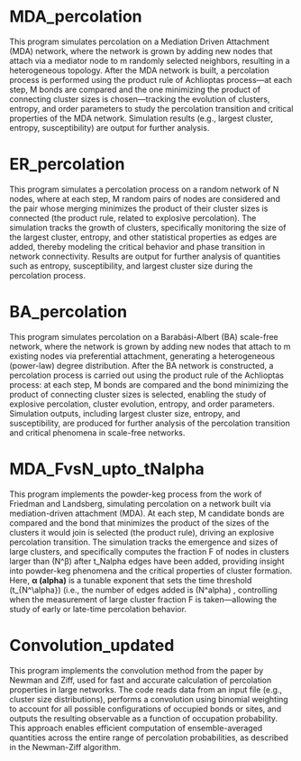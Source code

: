 # MDA_percolation
This program simulates percolation on a Mediation Driven Attachment (MDA) network, where the network is grown by adding new nodes that attach via a mediator node to m randomly selected neighbors, resulting in a heterogeneous topology. After the MDA network is built, a percolation process is performed using the product rule of Achlioptas process—at each step, M bonds are compared and the one minimizing the product of connecting cluster sizes is chosen—tracking the evolution of clusters, entropy, and order parameters to study the percolation transition and critical properties of the MDA network. Simulation results (e.g., largest cluster, entropy, susceptibility) are output for further analysis.
  
# ER_percolation
This program simulates a percolation process on a random network of N nodes, where at each step, M random pairs of nodes are considered and the pair whose merging minimizes the product of their cluster sizes is connected (the product rule, related to explosive percolation). The simulation tracks the growth of clusters, specifically monitoring the size of the largest cluster, entropy, and other statistical properties as edges are added, thereby modeling the critical behavior and phase transition in network connectivity. Results are output for further analysis of quantities such as entropy, susceptibility, and largest cluster size during the percolation process.

# BA_percolation
This program simulates percolation on a Barabási-Albert (BA) scale-free network, where the network is grown by adding new nodes that attach to m existing nodes via preferential attachment, generating a heterogeneous (power-law) degree distribution. After the BA network is constructed, a percolation process is carried out using the product rule of the Achlioptas process: at each step, M bonds are compared and the bond minimizing the product of connecting cluster sizes is selected, enabling the study of explosive percolation, cluster evolution, entropy, and order parameters. Simulation outputs, including largest cluster size, entropy, and susceptibility, are produced for further analysis of the percolation transition and critical phenomena in scale-free networks.

# MDA_FvsN_upto_tNalpha
This program implements the powder-keg process from the work of Friedman and Landsberg, simulating percolation on a network built via mediation-driven attachment (MDA). At each step, M candidate bonds are compared and the bond that minimizes the product of the sizes of the clusters it would join is selected (the product rule), driving an explosive percolation transition. The simulation tracks the emergence and sizes of large clusters, and specifically computes the fraction F of nodes in clusters larger than \(N^β\) after t_Nalpha edges have been added, providing insight into powder-keg phenomena and the critical properties of cluster formation. Here, **α (alpha)** is a tunable exponent that sets the time threshold \(t_{N^\alpha}\) (i.e., the number of edges added is  \(N^alpha\) , controlling when the measurement of large cluster fraction F is taken—allowing the study of early or late-time percolation behavior. 

# Convolution_updated
This program implements the convolution method from the paper by Newman and Ziff, used for fast and accurate calculation of percolation properties in large networks. The code reads data from an input file (e.g., cluster size distributions), performs a convolution using binomial weighting to account for all possible configurations of occupied bonds or sites, and outputs the resulting observable as a function of occupation probability. This approach enables efficient computation of ensemble-averaged quantities across the entire range of percolation probabilities, as described in the Newman-Ziff algorithm.
